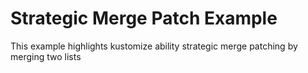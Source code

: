 # Strategic Merge Patch Example

This example highlights kustomize ability strategic merge patching by merging two lists